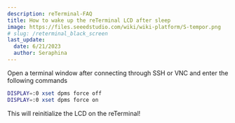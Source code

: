 ```yaml
---
description: reTerminal-FAQ
title: How to wake up the reTerminal LCD after sleep
image: https://files.seeedstudio.com/wiki/wiki-platform/S-tempor.png
# slug: /reterminal_black_screen
last_update:
  date: 6/21/2023
  author: Seraphina
---
```


<!-- Q6:I cannot wake up the reTerminal LCD after sleep -->

Open a terminal window after connecting through SSH or VNC and enter the following commands

```sh
DISPLAY=:0 xset dpms force off
DISPLAY=:0 xset dpms force on
```

This will reinitialize the LCD on the reTerminal!
